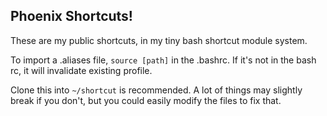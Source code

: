 ## Phoenix Shortcuts!

These are my public shortcuts, in my tiny bash shortcut module system.

To import a .aliases file, `source [path]` in the .bashrc. If it's not in the
bash rc, it will invalidate existing profile.

Clone this into `~/shortcut` is recommended. A lot of things may slightly
break if you don't, but you could easily modify the files to fix that.
